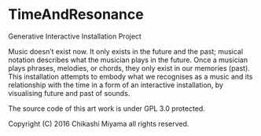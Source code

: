 # TimeAndResonance
Generative Interactive Installation Project

Music doesn’t exist now. It only exists in the future and the past; musical notation describes what the musician plays in the future. Once a musician plays phrases, melodies, or chords, they only exist in our memories (past). This installation attempts to embody what we recognises as a music and its relationship with the time in a form of an interactive installation, by visualising future and past of sounds.

The source code of this art work is under GPL 3.0 protected.

Copyright (C) 2016 Chikashi Miyama  all  rights reserved.

